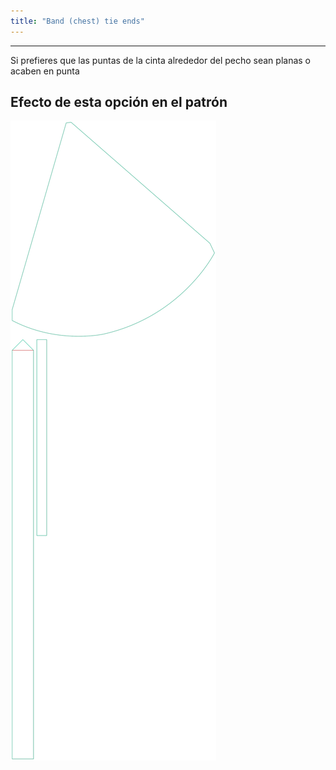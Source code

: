 ```yaml
---
title: "Band (chest) tie ends"
---
```


---

Si prefieres que las puntas de la cinta alrededor del pecho sean planas o acaben en punta

## Efecto de esta opción en el patrón

![Esta imagen muestra el efecto de esta opción superponiendo varias variantes que tienen un valor diferente para esta opción](bee_bandtieends_sample.svg "Efecto de esta opción en el patrón")
